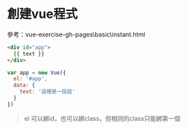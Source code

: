 # 創建vue程式

參考：vue-exercise-gh-pages\basic\instant.html

```html
<div id="app">
  {{ text }}
</div>
```

```javascript
var app = new Vue({
  el: '#app',
  data: {
    text: '這裡是一段話'
  }
})

```

> el 可以綁id，也可以綁class，但相同的class只能綁第一個